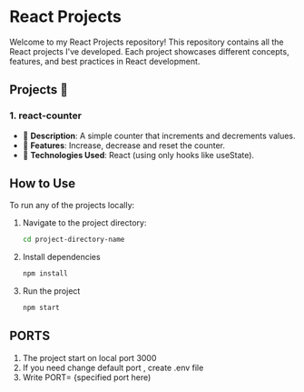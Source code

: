 # React Projects

Welcome to my React Projects repository! This repository contains all the React projects I've developed. Each project showcases different concepts, features, and best practices in React development.

## Projects 🚀

### 1. react-counter
   - 🥇 **Description**: A simple counter that increments and decrements values.
   - 🥈 **Features**: Increase, decrease and reset the counter.
   - 🥉 **Technologies Used**: React (using only hooks like useState).
   


## How to Use

To run any of the projects locally:
1. Navigate to the project directory:
   ```bash
   cd project-directory-name
2. Install dependencies
   ```bash
   npm install
3. Run the project
   ```bash
   npm start

## PORTS
1. The project start on local port 3000 
2. If you need change default port , create .env file
3. Write PORT= {specified port here)
